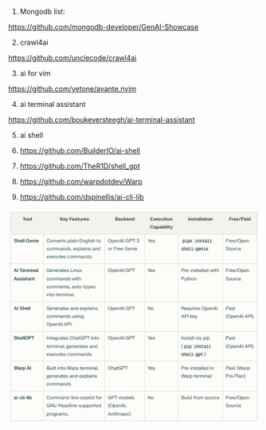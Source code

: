 1. Mongodb list: 

https://github.com/mongodb-developer/GenAI-Showcase


2. crawl4ai

https://github.com/unclecode/crawl4ai

3. ai for vim

https://github.com/yetone/avante.nvim

4. ai terminal assistant
   
https://github.com/boukeversteegh/ai-terminal-assistant

5. ai shell

6. https://github.com/BuilderIO/ai-shell

7. https://github.com/TheR1D/shell_gpt

8. https://github.com/warpdotdev/Warp

9. https://github.com/dspinellis/ai-cli-lib

![comparison](https://github.com/ckz/LLM-Resources-Hub/blob/main/imgs/%E5%B1%8F%E5%B9%95%E6%88%AA%E5%9B%BE%202025-03-31%20181735.png?raw=true)
